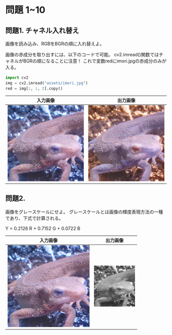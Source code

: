 # 問題 1~10

## 問題1. チャネル入れ替え

画像を読み込み、RGBをBGRの順に入れ替えよ。

画像の赤成分を取り出すには、以下のコードで可能。
cv2.imread()関数ではチャネルがBGRの順になることに注意！
これで変数redにimori.jpgの赤成分のみが入る。

```python
import cv2
img = cv2.imread("assets/imori.jpg")
red = img[:, :, 2].copy()
```

|入力画像|出力画像|
|---|---|
|![](../assets/imori.jpg)|![](../assets/answer_1.jpg)|

## 問題2.

画像をグレースケールにせよ。
グレースケールとは画像の輝度表現方法の一種であり、下式で計算される。

Y = 0.2126 R + 0.7152 G + 0.0722 B

|入力画像|出力画像|
|---|---|
|![](../assets/imori.jpg)|![](../assets/answer_2.jpg)|

